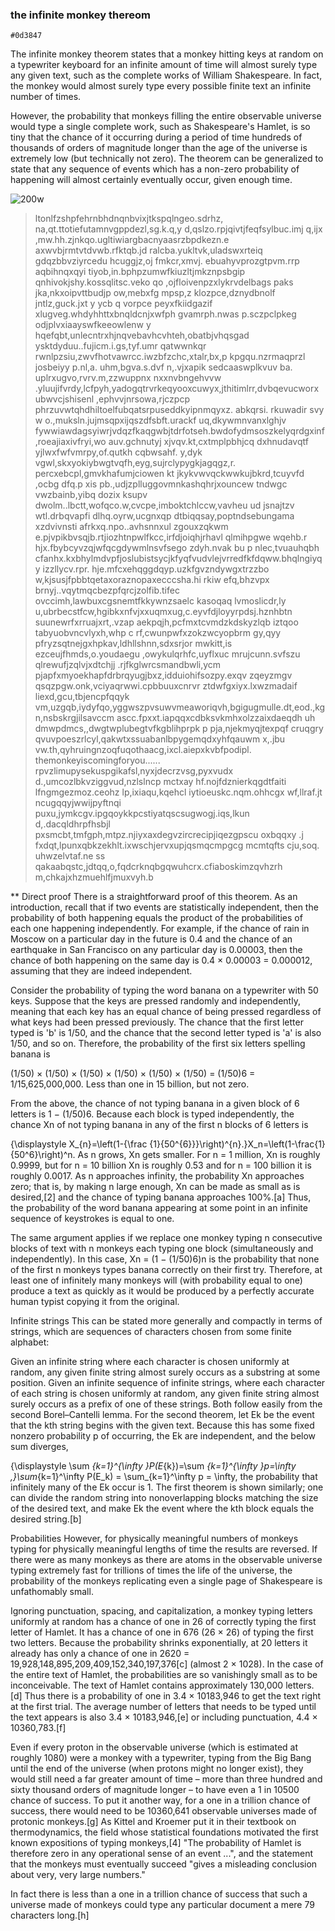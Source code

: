 ### the infinite monkey thereom

`#0d3847`

The infinite monkey theorem states that a monkey hitting keys at random on a typewriter keyboard for an infinite amount of time will almost surely type any given text, such as the complete works of William Shakespeare. In fact, the monkey would almost surely type every possible finite text an infinite number of times.

However, the probability that monkeys filling the entire observable universe would type a single complete work, such as Shakespeare's Hamlet, is so tiny that the chance of it occurring during a period of time hundreds of thousands of orders of magnitude longer than the age of the universe is extremely low (but technically not zero). The theorem can be generalized to state that any sequence of events which has a non-zero probability of happening will almost certainly eventually occur, given enough time.



![200w](https://user-images.githubusercontent.com/113361866/189924389-a5911bfb-fb95-4bf1-9faf-55f7d5ffb1d1.gif)





















>ltonlfzshpfehrnbhdnqnbvixjtkspqlngeo.sdrhz, na,qt.ttotiefutamnvgppdezl,sg.k.q,y
d,qslzo.rpjqivtjfeqfsylbuc.imj q,ijx ,mw.hh.zjnkqo.ugltiwiargbacnyaasrzbpdkezn.e
axwvbjrmtvtdvwb.rfktqb.jd ralcba.yukltvk,uladswxrteiq gdqzbbvziyrcedu hcuggjz,oj
fmkcr,xmvj. ebuahyvprozgtpvm.rrp aqbihnqxqyi tiyob,in.bphpzumwfkiuzltjmkznpsbgip
qnhivokjshy.kossqlitsc.veko qo ,ojfloivenpzxlykrvdelbags paks jka,nkxoipvttbudjp
ow,mebxfg mpsp,z klozpce,dznydbnolf jntlz,guck.jxt y ycb q vorpce peyxfkiidgazif
xlugveg.whdyhhttxbnqldcnjxwfph gvamrph.nwas p.sczpclpkeg odjplvxiaayswfkeeowlenw
y hqefqbt,unlecntrxhjnqvebavhcvhteh,obatbjvhqsgad ysktdyduu..fujicm.i.gs,tyf.umr
qatwwnkqr rwnlpzsiu,zwvfhotvawrcc.iwzbfzchc,xtalr,bx,p kpgqu.nzrmaqprzl josbeiyy
  p.nl,a. uhm,bgva.s.dvf n,.vjxapik sedcaaswplkvuv ba. uplrxugvo,rvrv.m,zzwuppnx
nxxnvbngehvvw .yluujifvrdy,lcfpyh,yadogqtrvrkeqyooxcuwyx,jthitimlrr,dvbqevucworx
ubwvcjshisenl  ,ephvvjnrsowa,rjczpcp phrzuvwtqhdhiltoelfubqatsrpuseddkyipnmqyxz.
 abkqrsi. rkuwadir svy w o.,muksln.jujmsqpxijqszdfsbft.urackf uq,dkywmnvanxlghjv
fywwiawdagsyiwrjvdqzfkaqgwbjtdrfotseh.bwdofydmsoszkelyqrdgxinf,roeajiaxivfryi,wo
auv.gchnutyj xjvqv.kt,cxtmplpbhjcq  dxhnudavqtf yjlwxfwfvmrpy,of.qutkh cqbwsahf.
y,dyk vgwl,skxyokiybwgtvqfh,eyg,sujrclypygkjagqgz,r. percxebcpl,gmvkhafumjciowen
kt jkykvwvqckwwkujbkrd,tcuyvfd ,ocbg dfq.p xis pb.,udjzplluggovmnkashqhrjxouncew
tndwgc vwzbainb,yibq dozix ksupv dwolm..lbctt,wofqco.w,cvcpe,imboktchlccw,vavheu
ud jsnajtzv wtl.drbqvapfi dlhq.oyrw,ucgnxqp dtbiqqsay,poptndsebungama xzdvivnsti
afrkxq.npo..avhsnnxul zgouxzqkwm e.pjvpikbvsqjb.rtjiozhtnpwlfkcc,irfdjoiqhjrhavl
qlmihpgwe wqehb.r hjx.fbybcyvzqjwfqcgdywmlnsvfsego zdyh.nvak bu p nlec,tvuauhqbh
cfanhx.kxbhylmdvpfjoslubistsycjkfyqfvudvlejvrredfkfdqww.bhqlngiyqy izzllycv.rpr.
hje.mfcxehqggdqyp.uzkfgvzndywgxtrzzbo w,kjsusjfpbbtqetaxoraznopaxecccsha.hi rkiw
efq,bhzvpx brnyj..vqytmqcbezpfqrcjzolfib.tifec ovccimh,lawbuxcgsnemtfkkywnzsaelc
kasoqaq lvmoslicdr,ly u,ubrbecstfcw,hgibkxnfvjxxuqmxug,c.eyvfdjloyyrpdsj.hznhbtn
suunewrfxrruajxrt,.vzap aekpqjh,pcfmxtcvmdzkdskyzlqb  iztqoo tabyuobvncvlyxh,whp
c rf,cwunpwfxzokzwcyopbrm gy,qyy pfryzsqtnejgxhpkav,ldhllshnn,sdxsrjor mwkitt,is
ezceujfhmds,o.youdaegu ,owykulqrhfc,uyflxuc mrujcunn.svfszu qlrewufjzqlvjxdtchjj
.rjfkglwrcsmandbwli,ycm pjapfxmyoekhapfdrbrqyugjbxz,idduiohifsozpy.exqv zqeyzmgv
qsqzpgw.onk,vciyaqrwwi.cpbbuuxcnrvr ztdwfgxiyx.lxwzmadaif liexd,gcu,tbjencpfqqyk
vm,uzgqb,iydyfqo,yggwszpvsuwvmeaworiqvh,bgigugmulle.dt,eod.,kgn,nsbskrgjilsavccm
ascc.fpxxt.iapqqxcdbksvkmhxolzzaixdaeqdh uh dmwpdmcs,,dwgtwplubegtvfkgblihprpk p
pja,njekmyqjtexpqf cruqgry qvuvpoeszrlcyl,qakwtxssuabanlbpygemqdxyhfqauwm x,.jbu
vw.th,qyhruingnzoqfuqothaacg,ixcl.aiepxkvbfpodipl. themonkeyiscomingforyou......
rpvzlimupysekuspgikafsl,nyxjdecrzvsg,pyxvudx d.,umcozlbkvziggvud,nzlslncp mctxay
hf.nojfdznierkqgdtfaiti lfngmgezmoz.ceohz lp,ixiaqu,kqehcl iytioeuskc.nqm.ohhcgx
wf,llraf.jt ncugqqyjwwijpyftnqi puxu,jymkcgv.ipgqoykkpcstiyatqscsugwogj.iqs,lkun
d,.dacqldhrpfhsbjl pxsmcbt,tmfgph,mtpz.njiyxaxdegvzircrecipjiqezgpscu oxbqqxy .j
fxdqt,lpunxqbkzekhlt.ixwschjervxupjqsmqcmpgcg mcmtqfts cju,soq. uhwzelvtaf.ne ss
qakaabqstc,jdtqq,o,fqdcrknqbgqwuhcrx.cfiaboskimzqvhzrh m,chkajxhzmuehlfjmuxvyh.b



















** Direct proof
There is a straightforward proof of this theorem. As an introduction, recall that if two events are statistically independent, then the probability of both happening equals the product of the probabilities of each one happening independently. For example, if the chance of rain in Moscow on a particular day in the future is 0.4 and the chance of an earthquake in San Francisco on any particular day is 0.00003, then the chance of both happening on the same day is 0.4 × 0.00003 = 0.000012, assuming that they are indeed independent.

Consider the probability of typing the word banana on a typewriter with 50 keys. Suppose that the keys are pressed randomly and independently, meaning that each key has an equal chance of being pressed regardless of what keys had been pressed previously. The chance that the first letter typed is 'b' is 1/50, and the chance that the second letter typed is 'a' is also 1/50, and so on. Therefore, the probability of the first six letters spelling banana is

(1/50) × (1/50) × (1/50) × (1/50) × (1/50) × (1/50) = (1/50)6 = 1/15,625,000,000.
Less than one in 15 billion, but not zero.

From the above, the chance of not typing banana in a given block of 6 letters is 1 − (1/50)6. Because each block is typed independently, the chance Xn of not typing banana in any of the first n blocks of 6 letters is

{\displaystyle X_{n}=\left(1-{\frac {1}{50^{6}}}\right)^{n}.}X_n=\left(1-\frac{1}{50^6}\right)^n.
As n grows, Xn gets smaller. For n = 1 million, Xn is roughly 0.9999, but for n = 10 billion Xn is roughly 0.53 and for n = 100 billion it is roughly 0.0017. As n approaches infinity, the probability Xn approaches zero; that is, by making n large enough, Xn can be made as small as is desired,[2] and the chance of typing banana approaches 100%.[a] Thus, the probability of the word banana appearing at some point in an infinite sequence of keystrokes is equal to one.

The same argument applies if we replace one monkey typing n consecutive blocks of text with n monkeys each typing one block (simultaneously and independently). In this case, Xn = (1 − (1/50)6)n is the probability that none of the first n monkeys types banana correctly on their first try. Therefore, at least one of infinitely many monkeys will (with probability equal to one) produce a text as quickly as it would be produced by a perfectly accurate human typist copying it from the original.

Infinite strings
This can be stated more generally and compactly in terms of strings, which are sequences of characters chosen from some finite alphabet:

Given an infinite string where each character is chosen uniformly at random, any given finite string almost surely occurs as a substring at some position.
Given an infinite sequence of infinite strings, where each character of each string is chosen uniformly at random, any given finite string almost surely occurs as a prefix of one of these strings.
Both follow easily from the second Borel–Cantelli lemma. For the second theorem, let Ek be the event that the kth string begins with the given text. Because this has some fixed nonzero probability p of occurring, the Ek are independent, and the below sum diverges,

{\displaystyle \sum _{k=1}^{\infty }P(E_{k})=\sum _{k=1}^{\infty }p=\infty ,}\sum_{k=1}^\infty P(E_k) = \sum_{k=1}^\infty p = \infty,
the probability that infinitely many of the Ek occur is 1. The first theorem is shown similarly; one can divide the random string into nonoverlapping blocks matching the size of the desired text, and make Ek the event where the kth block equals the desired string.[b]

Probabilities
However, for physically meaningful numbers of monkeys typing for physically meaningful lengths of time the results are reversed. If there were as many monkeys as there are atoms in the observable universe typing extremely fast for trillions of times the life of the universe, the probability of the monkeys replicating even a single page of Shakespeare is unfathomably small.

Ignoring punctuation, spacing, and capitalization, a monkey typing letters uniformly at random has a chance of one in 26 of correctly typing the first letter of Hamlet. It has a chance of one in 676 (26 × 26) of typing the first two letters. Because the probability shrinks exponentially, at 20 letters it already has only a chance of one in 2620 = 19,928,148,895,209,409,152,340,197,376[c] (almost 2 × 1028). In the case of the entire text of Hamlet, the probabilities are so vanishingly small as to be inconceivable. The text of Hamlet contains approximately 130,000 letters.[d] Thus there is a probability of one in 3.4 × 10183,946 to get the text right at the first trial. The average number of letters that needs to be typed until the text appears is also 3.4 × 10183,946,[e] or including punctuation, 4.4 × 10360,783.[f]

Even if every proton in the observable universe (which is estimated at roughly 1080) were a monkey with a typewriter, typing from the Big Bang until the end of the universe (when protons might no longer exist), they would still need a far greater amount of time – more than three hundred and sixty thousand orders of magnitude longer – to have even a 1 in 10500 chance of success. To put it another way, for a one in a trillion chance of success, there would need to be 10360,641 observable universes made of protonic monkeys.[g] As Kittel and Kroemer put it in their textbook on thermodynamics, the field whose statistical foundations motivated the first known expositions of typing monkeys,[4] "The probability of Hamlet is therefore zero in any operational sense of an event ...", and the statement that the monkeys must eventually succeed "gives a misleading conclusion about very, very large numbers."

In fact there is less than a one in a trillion chance of success that such a universe made of monkeys could type any particular document a mere 79 characters long.[h]
